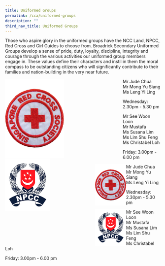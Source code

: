 ```yaml
---
title: Uniformed Groups
permalink: /cca/uniformed-groups
description: ""
third_nav_title: Uniformed Groups
---
```

Those who aspire glory in the uniformed groups have the NCC Land, NPCC, Red Cross and Girl Guides to choose from. Broadrick Secondary Uniformed Groups develop a sense of pride, duty, loyalty, discipline, integrity and courage through the various activities our uniformed group members engage in. These values define their characters and instil in them the moral compass to be outstanding citizens who will significantly contribute to their families and nation-building in the very near future.
 
<div>
<div style="float: left">
<a href="https://moe-broadricksec-staging.netlify.app/cca/uniformed-groups/red-cross"> 
<img src="/images/red%20cross%20logo.png" 
     style="width:50%">
</a>
</div>
<div>

</div>
</div>

Mr Jude Chua <br>
Mr Mong Yu Siang <br>
Ms Leng Yi Ling

Wednesday: 2.30pm - 5.30 pm
 
<div>
<div style="float: left">
<a href="https://moe-broadricksec-staging.netlify.app/cca/uniformed-groups/red-cross"> 
<img src="/images/NPCC%20logo.png" 
     style="width:50%">
</a>
</div>
<div>

</div>
</div>

Mr See Woon Loon <br>
Mr Mustafa <br>
Ms Susana Lim <br>
Ms Lim Shu Feng <br>
Ms Christabel Loh

Friday: 3.00pm - 6.00 pm

<a href="https://moe-broadricksec-staging.netlify.app/cca/uniformed-groups/red-cross"> 
<img src="/images/red%20cross%20logo.png" 
     style="width:20%" 
		 align="left">
</a>
		 
Mr Jude Chua <br>
Mr Mong Yu Siang <br>
Ms Leng Yi Ling

Wednesday: 2.30pm - 5.30 pm

<img src="/images/NPCC%20logo.png" 
     style="width:20%"
		 align = "left">
		 
Mr See Woon Loon <br>
Mr Mustafa <br>
Ms Susana Lim <br>
Ms Lim Shu Feng <br>
Ms Christabel Loh

Friday: 3.00pm - 6.00 pm